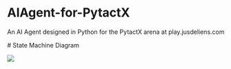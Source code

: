 ﻿# AIAgent-for-PytactX
An AI Agent designed in Python for the PytactX arena at play.jusdeliens.com

﻿# State Machine Diagram
 
 [![](https://mermaid.ink/img/pako:eNqlVF9v2jAQ_yonP07AlsSEkodJXammPXUafYAte7DIAdYSO7IdOlbx3XdJuiWAO5AWKUp0d78_ujv7ma10hixhQE-qrBMOZ1JsjCiGuzBVdfjbm-8wHL6HL7jaoqE3gXkpnpRt0w2mS8JzGz5CapVhqrrEC6YO9-vPMMFxro116TAhXUGiGZTaSie1Ah8k7CCRBxJ6IFEH4R5I5IHwnm8PhHeQQ78XbRdq6P1O5BU15l5hIdHeaesSmGm0sNYGd2ha0KH9dB2vsdS2BDJC-ZKPaAqphNPmQ5XneyJFhytnQUCun2BFQoAkuu9P9ATknSuuqrJ2u_-s7a3KPpLXR03__zDa0c6VLNH0zRSYyaq46KcFXjTUG-txvCltvTaxBVl_MBKVo54bQ2bqHi1AWlAozJ--XyZaeomWPqIL8g3zfKu1s03Ng_rk7CIBUgXTbpaXa3kt1_IVrjPN65p1u6EAKE37pDY0G6kglwpBr8HKzda9LrC8ronXCbxs3Onqntxed1th6WQ2G0ZnxoqypOlYeAuzvwfobNv-i6OzcXJOvTK9GjZgBZUImdEd3Sx8ytwWC0xZQr-ZMD9SlqoD1YnK6flerVjiTIUDVpVZd5mzZC1yS9FSKJY8s58sGfJ30Wg8Gd9MpxGfhHHA-YDtKT4J-Gga8CgOJ-M4jMf8MGC_tCaOYDTlQRxH4zCIeHjDedwQfm2SterhN4dyAhk?type=png)](https://mermaid.live/edit#pako:eNqlVF9v2jAQ_yonP07AlsSEkodJXammPXUafYAte7DIAdYSO7IdOlbx3XdJuiWAO5AWKUp0d78_ujv7ma10hixhQE-qrBMOZ1JsjCiGuzBVdfjbm-8wHL6HL7jaoqE3gXkpnpRt0w2mS8JzGz5CapVhqrrEC6YO9-vPMMFxro116TAhXUGiGZTaSie1Ah8k7CCRBxJ6IFEH4R5I5IHwnm8PhHeQQ78XbRdq6P1O5BU15l5hIdHeaesSmGm0sNYGd2ha0KH9dB2vsdS2BDJC-ZKPaAqphNPmQ5XneyJFhytnQUCun2BFQoAkuu9P9ATknSuuqrJ2u_-s7a3KPpLXR03__zDa0c6VLNH0zRSYyaq46KcFXjTUG-txvCltvTaxBVl_MBKVo54bQ2bqHi1AWlAozJ--XyZaeomWPqIL8g3zfKu1s03Ng_rk7CIBUgXTbpaXa3kt1_IVrjPN65p1u6EAKE37pDY0G6kglwpBr8HKzda9LrC8ronXCbxs3Onqntxed1th6WQ2G0ZnxoqypOlYeAuzvwfobNv-i6OzcXJOvTK9GjZgBZUImdEd3Sx8ytwWC0xZQr-ZMD9SlqoD1YnK6flerVjiTIUDVpVZd5mzZC1yS9FSKJY8s58sGfJ30Wg8Gd9MpxGfhHHA-YDtKT4J-Gga8CgOJ-M4jMf8MGC_tCaOYDTlQRxH4zCIeHjDedwQfm2SterhN4dyAhk)

